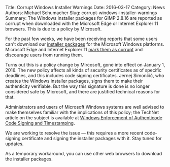 Title: Corrupt Windows Installer Warnings
Date: 2016-03-17
Category: News
Authors: Michael Schumacher
Slug: corrupt-windows-installer-warnings
Summary: The Windows installer packages for GIMP 2.8.16 are reported as corrupt when downloaded with the Microsoft Edge or Internet Explorer 11 browsers. This is due to a policy by Microsoft.

For the past few weeks, we have been receiving reports that some users can't download our [installer packages](//www.gimp.org/downloads/) for the Microsoft Windows platforms. Microsoft Edge and Internet Explorer 11 [mark them as corrupt](//social.technet.microsoft.com/wiki/contents/articles/32288.windows-enforcement-of-authenticode-code-signing-and-timestamping.aspx#Signature_Verification_Failure_Experience) and discourage users from running them.

Turns out this is a policy change by Mircosoft, gone into effect on January 1, 2016. The new policy affects all kinds of security certificates as of specific deadlines, and this includes code signing certificates. Jernej Simončič, who creates the Windows installer packages, signs them to make their authenticity verifiable. But the way this signature is done is no longer considered safe by Microsoft, and there are justified technical reasons for that.

Administrators and users of Microsoft Windows systems are well advised to make themselves familiar with the implications of this policy; the TechNet article on the subject is available at [Windows Enforcement of Authenticode Code Signing and Timestamping](//social.technet.microsoft.com/wiki/contents/articles/32288.windows-enforcement-of-authenticode-code-signing-and-timestamping.aspx).

We are working to resolve the issue — this requires a more recent code-signing certificate and signing the installer packages with it. Stay tuned for updates.

As a temporary workaround, you can use other web browsers to download the installer packages.
